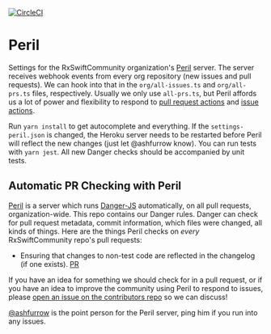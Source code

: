 [![CircleCI](https://circleci.com/gh/RxSwiftCommunity/peril.svg?style=svg)](https://circleci.com/gh/RxSwiftCommunity/peril)

Peril
=====

Settings for the RxSwiftCommunity organization's [Peril](https://github.com/danger/peril) server. The server receives webhook events from every org repository (new issues and pull requests). We can hook into that in the `org/all-issues.ts` and `org/all-prs.ts` files, respectively. Usually we only use `all-prs.ts`, but Peril affords us a lot of power and flexibility to respond to [pull request actions](https://developer.github.com/v3/activity/events/types/#pullrequestevent) and [issue actions](https://developer.github.com/v3/activity/events/types/#issuesevent).

Run `yarn install` to get autocomplete and everything. If the `settings-peril.json` is changed, the Heroku server needs to be restarted before Peril will reflect the new changes (just let @ashfurrow know). You can run tests with `yarn jest`. All new Danger checks should be accompanied by unit tests.

Automatic PR Checking with Peril
--------------------------------

[Peril](https://github.com/Danger/Peril) is a server which runs [Danger-JS](http://danger.systems/js/) automatically, on all pull requests, organization-wide. This repo contains our Danger rules. Danger can check for pull request metadata, commit information, which files were changed, all kinds of things. Here are the things Peril checks on _every_ RxSwiftCommunity repo's pull requests:

- Ensuring that changes to non-test code are reflected in the changelog (if one exists). [PR](https://github.com/RxSwiftCommunity/peril/pull/1)

If you have an idea for something we should check for in a pull request, or if you have an idea to improve the community using Peril to respond to issues, please [open an issue on the contributors repo](https://github.com/RxSwiftCommunity/contributors/issues/new) so we can discuss!

[@ashfurrow](https://github.com/ashfurrow) is the point person for the Peril server, ping him if you run into any issues.

